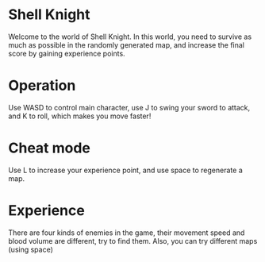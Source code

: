 # Shell Knight
Welcome to the world of Shell Knight. In this world, you need to survive as much as possible in the randomly generated map, and increase the final score by gaining experience points.
# Operation
Use WASD to control main character, use J to swing your sword to attack, and K to roll, which makes you move faster!
# Cheat mode
Use L to increase your experience point, and use space to regenerate a map.
# Experience
There are four kinds of enemies in the game, their movement speed and blood volume are different, try to find them. Also, you can try different maps (using space)



